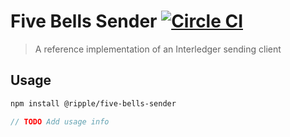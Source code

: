 # Five Bells Sender [![Circle CI](https://circleci.com/gh/ripple/five-bells-sender/tree/master.svg?style=svg&circle-token=9c1f97aec851f708ee7a2f0231a0245872bf5b8b)](https://circleci.com/gh/ripple/five-bells-sender/tree/master)

> A reference implementation of an Interledger sending client

## Usage

``` sh
npm install @ripple/five-bells-sender
```

``` js
// TODO Add usage info
```
